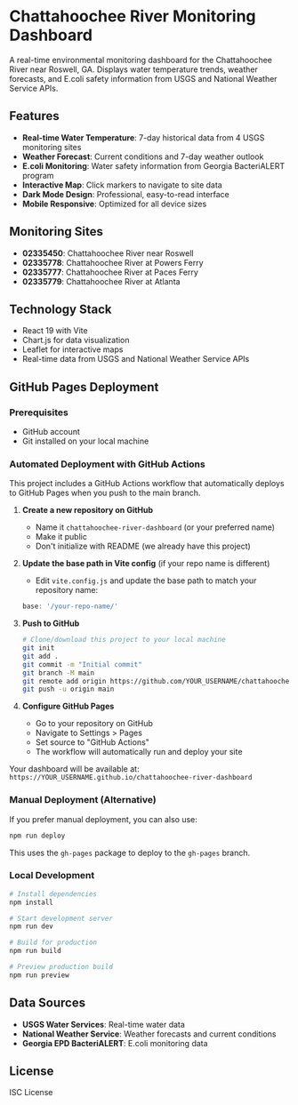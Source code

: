 # Chattahoochee River Monitoring Dashboard

A real-time environmental monitoring dashboard for the Chattahoochee River near Roswell, GA. Displays water temperature trends, weather forecasts, and E.coli safety information from USGS and National Weather Service APIs.

## Features

- **Real-time Water Temperature**: 7-day historical data from 4 USGS monitoring sites
- **Weather Forecast**: Current conditions and 7-day weather outlook
- **E.coli Monitoring**: Water safety information from Georgia BacteriALERT program
- **Interactive Map**: Click markers to navigate to site data
- **Dark Mode Design**: Professional, easy-to-read interface
- **Mobile Responsive**: Optimized for all device sizes

## Monitoring Sites

- **02335450**: Chattahoochee River near Roswell
- **02335778**: Chattahoochee River at Powers Ferry
- **02335777**: Chattahoochee River at Paces Ferry
- **02335779**: Chattahoochee River at Atlanta

## Technology Stack

- React 19 with Vite
- Chart.js for data visualization
- Leaflet for interactive maps
- Real-time data from USGS and National Weather Service APIs

## GitHub Pages Deployment

### Prerequisites
- GitHub account
- Git installed on your local machine

### Automated Deployment with GitHub Actions

This project includes a GitHub Actions workflow that automatically deploys to GitHub Pages when you push to the main branch.

1. **Create a new repository on GitHub**
   - Name it `chattahoochee-river-dashboard` (or your preferred name)
   - Make it public
   - Don't initialize with README (we already have this project)

2. **Update the base path in Vite config** (if your repo name is different)
   - Edit `vite.config.js` and update the base path to match your repository name:
   ```javascript
   base: '/your-repo-name/'
   ```

3. **Push to GitHub**
   ```bash
   # Clone/download this project to your local machine
   git init
   git add .
   git commit -m "Initial commit"
   git branch -M main
   git remote add origin https://github.com/YOUR_USERNAME/chattahoochee-river-dashboard.git
   git push -u origin main
   ```

4. **Configure GitHub Pages**
   - Go to your repository on GitHub
   - Navigate to Settings > Pages
   - Set source to "GitHub Actions"
   - The workflow will automatically run and deploy your site

Your dashboard will be available at: `https://YOUR_USERNAME.github.io/chattahoochee-river-dashboard`

### Manual Deployment (Alternative)

If you prefer manual deployment, you can also use:
```bash
npm run deploy
```

This uses the `gh-pages` package to deploy to the `gh-pages` branch.

### Local Development

```bash
# Install dependencies
npm install

# Start development server
npm run dev

# Build for production
npm run build

# Preview production build
npm run preview
```

## Data Sources

- **USGS Water Services**: Real-time water data
- **National Weather Service**: Weather forecasts and current conditions
- **Georgia EPD BacteriALERT**: E.coli monitoring data

## License

ISC License